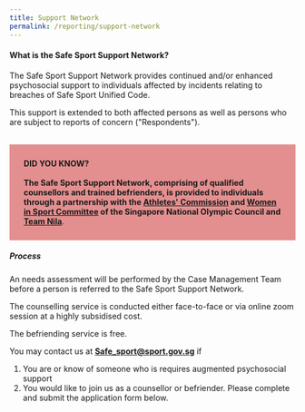 ```yaml
---
title: Support Network
permalink: /reporting/support-network
---
```

#### What is the Safe Sport Support Network?

The Safe Sport Support Network provides continued and/or enhanced psychosocial support to individuals affected by incidents relating to breaches of Safe Sport Unified Code.

This support is extended to both affected persons as well as persons who are subject to reports of concern ("Respondents"). 


<br>
<div style="background-color:#E38F8F; border:10px; padding:25px">
<b>DID YOU KNOW?</b>
	<br><br><b>The Safe Sport Support Network, comprising of qualified counsellors and trained befrienders, is provided to individuals through a partnership with the <a href="https://www.singaporeolympics.com/about-snoc/snoc-athletes-commission/"> Athletes' Commission</a> and <a href="https://www.singaporeolympics.com/snoc-women-in-sport-committee/">Women in Sport Committee</a> of the Singapore National Olympic Council and <a href="https://www.myactivesg.com/whats-on/team-nila-sport-volunteer-drive">Team Nila</a></b>.

</div>

##### Process

An needs assessment will be performed by the Case Management Team before a person is referred to the Safe Sport Support Network. 

The counselling service is conducted either face-to-face or via online zoom session at a highly subsidised cost. 

The befriending service is free.

You may contact us at **Safe_sport@sport.gov.sg**  if 
1. You are or know of someone who is requires augmented psychosocial support 
2. You would like to join us as a counsellor or befriender. Please complete and submit the application form below.